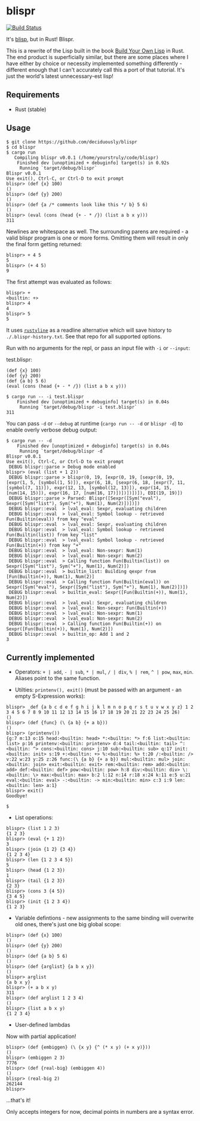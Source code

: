 # blispr

[![Build Status](https://travis-ci.org/deciduously/blispr.svg?branch=master)](https://travis-ci.org/deciduously/blispr)

It's [blisp](https://github.com/deciduously/blisp), but in Rust!   Blispr.

This is a rewrite of the Lisp built in the book [Build Your Own Lisp](http://www.buildyourownlisp.com/) in Rust.  The end product is superficially similar, but there are some places where I have either by choice or necessity implemented something differently - different enough that I can't accurately call this a port of that tutorial.  It's just the world's latest unnecessary-est lisp!

## Requirements

* Rust (stable)

## Usage

```blispr
$ git clone https://github.com/deciduously/blispr
$ cd blispr
$ cargo run
   Compiling blispr v0.0.1 (/home/yourstruly/code/blispr)
    Finished dev [unoptimized + debuginfo] target(s) in 0.92s
     Running `target/debug/blispr`
Blispr v0.0.1
Use exit(), Ctrl-C, or Ctrl-D to exit prompt
blispr> (def {x} 100)
()
blispr> (def {y} 200)
()
blispr> (def {a /* comments look like this */ b} 5 6)
()
blispr> (eval (cons (head {+ - * /}) (list a b x y)))
311
```

Newlines are whitespace as well.  The surrounding parens are required - a valid blispr program is one or more forms.  Omitting them will result in only the final form getting returned:

```
blispr> + 4 5
5
blispr> (+ 4 5)
9
```

The first attempt was evaluated as follows:

```
blispr> +
<builtin: +>
blispr> 4
4
blispr> 5
5
```

It uses [`rustyline`](https://github.com/kkawakam/rustyline) as a readline alternative which will save history to `./.blispr-history.txt`.  See that repo for all supported options.

Run with no arguments for the repl, or pass an input file with `-i` or `--input`:

test.blispr:

```
(def {x} 100)
(def {y} 200)
(def {a b} 5 6)
(eval (cons (head {+ - * /}) (list a b x y)))
```

```
$ cargo run -- -i test.blispr 
    Finished dev [unoptimized + debuginfo] target(s) in 0.04s
     Running `target/debug/blispr -i test.blispr`
311
```

You can pass `-d` or `--debug` at runtime (`cargo run -- -d` or `blispr -d`) to enable overly verbose debug output:

```
$ cargo run -- -d
    Finished dev [unoptimized + debuginfo] target(s) in 0.04s
     Running `target/debug/blispr -d`
Blispr v0.0.1
Use exit(), Ctrl-C, or Ctrl-D to exit prompt
 DEBUG blispr::parse > Debug mode enabled
blispr> (eval (list + 1 2))
 DEBUG blispr::parse > blispr(0, 19, [expr(0, 19, [sexpr(0, 19, [expr(1, 5, [symbol(1, 5)]), expr(6, 18, [sexpr(6, 18, [expr(7, 11, [symbol(7, 11)]), expr(12, 13, [symbol(12, 13)]), expr(14, 15, [num(14, 15)]), expr(16, 17, [num(16, 17)])])])])]), EOI(19, 19)])
 DEBUG blispr::parse > Parsed: Blispr([Sexpr([Sym("eval"), Sexpr([Sym("list"), Sym("+"), Num(1), Num(2)])])])
 DEBUG blispr::eval  > lval_eval: Sexpr, evaluating children
 DEBUG blispr::eval  > lval_eval: Symbol lookup - retrieved Fun(Builtin(eval)) from key "eval"
 DEBUG blispr::eval  > lval_eval: Sexpr, evaluating children
 DEBUG blispr::eval  > lval_eval: Symbol lookup - retrieved Fun(Builtin(list)) from key "list"
 DEBUG blispr::eval  > lval_eval: Symbol lookup - retrieved Fun(Builtin(+)) from key "+"
 DEBUG blispr::eval  > lval_eval: Non-sexpr: Num(1)
 DEBUG blispr::eval  > lval_eval: Non-sexpr: Num(2)
 DEBUG blispr::eval  > Calling function Fun(Builtin(list)) on Sexpr([Sym("list"), Sym("+"), Num(1), Num(2)])
 DEBUG blispr::eval  > builtin_list: Building qexpr from [Fun(Builtin(+)), Num(1), Num(2)]
 DEBUG blispr::eval  > Calling function Fun(Builtin(eval)) on Sexpr([Sym("eval"), Sexpr([Sym("list"), Sym("+"), Num(1), Num(2)])])
 DEBUG blispr::eval  > builtin_eval: Sexpr([Fun(Builtin(+)), Num(1), Num(2)])
 DEBUG blispr::eval  > lval_eval: Sexpr, evaluating children
 DEBUG blispr::eval  > lval_eval: Non-sexpr: Fun(Builtin(+))
 DEBUG blispr::eval  > lval_eval: Non-sexpr: Num(1)
 DEBUG blispr::eval  > lval_eval: Non-sexpr: Num(2)
 DEBUG blispr::eval  > Calling function Fun(Builtin(+)) on Sexpr([Fun(Builtin(+)), Num(1), Num(2)])
 DEBUG blispr::eval  > builtin_op: Add 1 and 2
3
```

## Currently implemented

* Operators: `+ | add`, `- | sub`, `* | mul`, `/ | div`, `% | rem`, `^ | pow`, `max`, `min`.  Aliases point to the same function.

* Utilties: `printenv(), exit()` (must be passed with an argument - an empty S-Expression works):

```
blispr> _def {a b c d e f g h i j k l m n o p q r s t u v w x y z} 1 2 3 4 5 6 7 8 9 10 11 12 13 14 15 16 17 18 19 20 21 22 23 24 25 26)
()
blispr> (def {func} (\ {a b} {+ a b}))
()
blispr> (printenv())
{g:7 m:13 o:15 head:<builtin: head> *:<builtin: *> f:6 list:<builtin: list> p:16 printenv:<builtin: printenv> d:4 tail:<builtin: tail> ^:<builtin: ^> cons:<builtin: cons> j:10 sub:<builtin: sub> q:17 init:<builtin: init> s:19 +:<builtin: +> %:<builtin: %> t:20 /:<builtin: /> v:22 w:23 y:25 z:26 func:(\ {a b} {+ a b}) mul:<builtin: mul> join:<builtin: join> exit:<builtin: exit> rem:<builtin: rem> add:<builtin: add> def:<builtin: def> pow:<builtin: pow> h:8 div:<builtin: div> \:<builtin: \> max:<builtin: max> b:2 l:12 n:14 r:18 x:24 k:11 e:5 u:21 eval:<builtin: eval> -:<builtin: -> min:<builtin: min> c:3 i:9 len:<builtin: len> a:1}
blispr> exit()
Goodbye!

$
```

* List operations:

```
blispr> (list 1 2 3)
{1 2 3}
blispr> (eval {+ 1 2})
3
blispr> (join {1 2} {3 4})
{1 2 3 4}
blispr> (len {1 2 3 4 5})
5
blispr> (head {1 2 3})
1
blispr> (tail {1 2 3})
{2 3}
blispr> (cons 3 {4 5})
{3 4 5}
blispr> (init {1 2 3 4})
{1 2 3}
```

* Variable defintions - new assignments to the same binding will overwrite old ones, there's just one big global scope:

```
blispr> (def {x} 100)
()
blispr> (def {y} 200)
()
blispr> (def {a b} 5 6)
()
blispr> (def {arglist} {a b x y})
()
blispr> arglist
{a b x y}
blispr> (+ a b x y)
311
blispr> (def arglist 1 2 3 4)
()
blispr> (list a b x y)
{1 2 3 4}
```

* User-defined lambdas

Now with partial application!

```
blispr> (def {embiggen} (\ {x y} {^ (* x y) (+ x y)}))
()
blispr> (embiggen 2 3)
7776
blispr> (def {real-big} (embiggen 4))
()
blispr> (real-big 2)
262144
blispr> 
```

...that's it!

Only accepts integers for now, decimal points in numbers are a syntax error.

